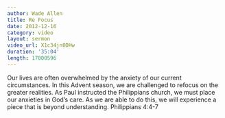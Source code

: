 ```yaml
--- 
author: Wade Allen 
title: Re Focus 
date: 2012-12-16 
category: video
layout: sermon 
video_url: X1c34jn0DHw
duration: '35:04'
length: 17000596
---
```


Our lives are often overwhelmed by the anxiety of our current circumstances. In this Advent season, we are challenged to refocus on the greater realities. As Paul instructed the Philippians church, we must place our anxieties in God’s care. As we are able to do this, we will experience a piece that is beyond understanding. Philippians 4:4-7